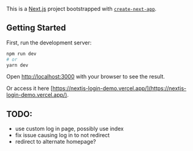 This is a [Next.js](https://nextjs.org/) project bootstrapped with [`create-next-app`](https://github.com/vercel/next.js/tree/canary/packages/create-next-app).

## Getting Started

First, run the development server:

```bash
npm run dev
# or
yarn dev
```

Open [http://localhost:3000](http://localhost:3000) with your browser to see the result.

Or access it here [https://nextjs-login-demo.vercel.app/](https://nextjs-login-demo.vercel.app/).

## TODO:

- use custom log in page, possibly use index
- fix issue causing log in to not redirect
- redirect to alternate homepage?
